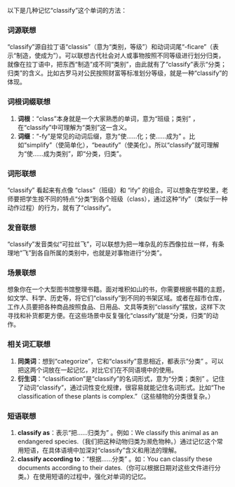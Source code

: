 以下是几种记忆“classify”这个单词的方法：

### 词源联想
“classify”源自拉丁语“classis”（意为“类别，等级”）和动词词尾“-ficare”（表示“制造，使成为”）。可以联想古代社会对人或事物按照不同等级进行划分归类，就像在拉丁语中，把东西“制造”成不同“类别”，由此就有了“classify”表示“分类；归类”的含义。比如古罗马对公民按照财富等标准划分等级，就是一种“classify”的体现。

### 词根词缀联想
1. **词根**：“class”本身就是一个大家熟悉的单词，意为“班级；类别” ，在“classify”中可理解为“类别”这一含义。
2. **词缀**：“-fy”是常见的动词后缀，意为“使……化；使……成为” 。比如“simplify”（使简单化），“beautify”（使美化）。所以“classify”就可理解为“使……成为类别”，即“分类，归类”。

### 词形联想
“classify” 看起来有点像 “class”（班级）和 “ify” 的组合。可以想象在学校里，老师要把学生按不同的特点“分类”到各个班级（class），通过这种“ify”（类似于一种动作过程）的行为，就有了“classify”。

### 发音联想
“classify”发音类似“可拉丝飞”，可以联想为把一堆杂乱的东西像拉丝一样，有条理地“飞”到各自所属的类别中，也就是对事物进行“分类”。

### 场景联想
想象你在一个大型图书馆整理书籍。面对堆积如山的书，你需要根据书籍的主题，如文学、科学、历史等，将它们“classify”到不同的书架区域。或者在超市仓库，工作人员要把各种商品按照食品、日用品、文具等类别“classify”摆放，这样下次寻找和补货都更方便。在这些场景中反复强化“classify”就是“分类，归类”的动作。

### 相关词汇联想
1. **同类词**：想到“categorize”，它和“classify”意思相近，都表示“分类” 。可以把这两个词放在一起记忆，对比它们在不同语境中的使用。
2. **衍生词**：“classification”是“classify”的名词形式，意为“分类；类别” 。记住了动词“classify”，通过词性变化规律，很容易就能记住名词形式。比如“The classification of these plants is complex.”（这些植物的分类很复杂。） 

### 短语联想
1. **classify as**：表示“把……归类为” 。例如：We classify this animal as an endangered species.（我们把这种动物归类为濒危物种。）通过记忆这个常用短语，在具体语境中加深对“classify”含义和用法的理解。
2. **classify according to**：“根据……分类” 。如：You can classify these documents according to their dates.（你可以根据日期对这些文件进行分类。）在使用短语的过程中，强化对单词的记忆。 